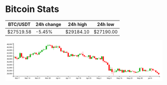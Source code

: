 # Bitcoin Stats

BTC/USDT|24h change|24h high|24h low|
|---|---|---|---|
|$27519.58|-5.45%|$29184.10|$27190.00|

<img src="./chart.svg">
